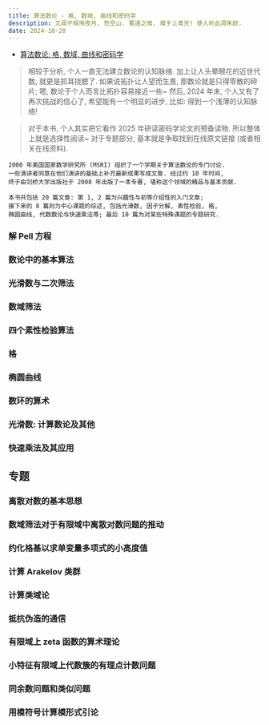 ```yaml
---
title: 算法数论 - 格, 数域, 曲线和密码学
description: 又闻子规啼夜月, 愁空山. 蜀道之难, 难于上青天! 使人听此凋朱颜.
date: 2024-10-20
---
```


- [算法数论: 格, 数域, 曲线和密码学](https://book.douban.com/subject/30857449/)

> 相较于分析, 个人一直无法建立数论的认知脉络.
  加上让人头晕眼花的近世代数, 就更是抓耳挠腮了.
  如果说拓扑让人望而生畏, 那数论就是只得零散的碎片;
  嗯, 数论于个人而言比拓扑容易接近一些~
  然后, 2024 年末, 个人又有了再次挑战的信心了,
  希望能有一个明显的进步, 比如: 得到一个浅薄的认知脉络!

> 对于本书, 个人其实把它看作 2025 年研读密码学论文的预备读物.
  所以整体上就是选择性阅读~
  对于专题部分, 基本就是争取找到在线原文链接 (或者相关在线资料).

```
2000 年美国国家数学研究所 (MSRI) 组织了一个学期关于算法数论的专门讨论.
一些演讲者同意在他们演讲的基础上补充最新成果写成文章. 经过约 10 年时间,
终于由剑桥大学出版社于 2008 年出版了一本专著, 堪称这个领域的精品与基本贡献.

本书共包括 20 篇文章: 第 1, 2 篇为兴趣性与初等介绍性的入门文章;
接下来的 8 篇则为中心课题的综述, 包括光滑数, 因子分解, 素性检验, 格,
椭圆曲线, 代数数论与快速乘法等; 最后 10 篇为对某些特殊课题的专题研究.
```

### 解 Pell 方程

### 数论中的基本算法

### 光滑数与二次筛法

### 数域筛法

### 四个素性检验算法

### 格

### 椭圆曲线

### 数环的算术

### 光滑数: 计算数论及其他

### 快速乘法及其应用

## 专题

### 离散对数的基本思想

### 数域筛法对于有限域中离散对数问题的推动

### 约化格基以求单变量多项式的小高度值

### 计算 Arakelov 类群

### 计算类域论

### 抵抗伪造的通信

### 有限域上 zeta 函数的算术理论

### 小特征有限域上代数簇的有理点计数问题

### 同余数问题和类似问题

### 用模符号计算模形式引论
